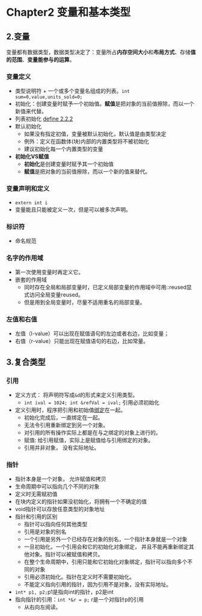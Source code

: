 # Chapter2 变量和基本类型

## 2.变量
变量都有数据类型，数据类型决定了：变量所占**内存空间大小**和**布局方式**、存储**值的范围**、**变量能参与的运算**。

### 变量定义
- 类型说明符 + 一个或多个变量名组成的列表。`int sum=0,value,units_sold=0;`
- 初始化：创建变量时赋予一个初始值。**赋值**是把对象的当前值擦除，而以一个新值来代替。
- 列表初始化 [define 2.2.2](../ch2/def2_2_1.cpp)
- 默认初始化
  - 如果没有指定初值，变量被默认初始化，默认值是由类型决定
  - 例外：定义在函数体(块)内部的内置类型将不被初始化
  - 建议初始化每一个内置类型的变量
- **初始化VS赋值**
  - **初始化**是创建变量时赋予其一个初始值
  - **赋值**是把对象的当前值擦除，而以一个新的值来替代。


### 变量声明和定义
- `extern int i`
- 变量能且只能被定义一次，但是可以被多次声明。


### 标识符
- 命名规范

### 名字的作用域
- 第一次使用变量时再定义它。
- 嵌套的作用域
  - 同时存在全局和局部变量时，已定义局部变量的作用域中可用::reused显式访问全局变量reused。
  - 但是用到全局变量时，尽量不适用重名的局部变量。

### 左值和右值
- 左值（l-value）可以出现在赋值语句的左边或者右边，比如变量；
- 右值（r-value）只能出现在赋值语句的右边，比如常量。


## 3.复合类型

### 引用
- 定义方式： 将声明符写成`&d`的形式来定义引用类型。
  - `int ival = 1024; int &refVal = ival;` 引用必须初始化
- 定义引用时，程序把引用和初始值<u>绑定</u>在一起。
  - 初始化完成后，一直绑定在一起。
  - 无法令引用重新绑定到另一个对象。
  - 对引用的所有操作实际上都是在与之绑定的对象上进行的。
  - 赋值: 给引用赋值，实际上是赋值给与引用绑定的对象。
  - 引用并非对象， 没有实际地址。

### 指针
- 指针本身是一个对象， 允许赋值和拷贝
- 生命周期中可以指向几个不同的对象
- 定义时无需赋初值
- 在块内定义的指针如果没初始化，将拥有一个不确定的值
- void指针可以存放任意类型的对象地址
- 指针和引用的区别
  - 指针可以指向任何其他类型
  - 引用是对象的别名
  - 一个引用是另外一个已经存在对象的别名，一个指针本身就是一个对象
  - 一旦初始化，一个引用会和它的初始化对象绑定， 并且不能再重新绑定其他对象。指针可以被赋值和拷贝。
  - 在整个生命周期中，引用只能和它初始化对象绑定，指针可以指向多个不同的对象
  - 引用必须初始化。指针在定义时不需要初始化。
  - 不能定义指向引用的指针，因为引用不是对象，没有实际地址。
- `int* p1, p2;`p1是指向int的指针，p2是int
- 指向指针的引用：`int *&r = p;` r是一个对指针p的引用
  - 从右向左阅读。
